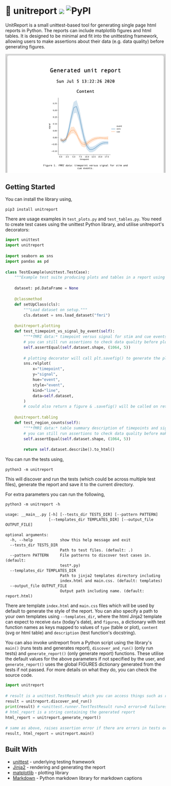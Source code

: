 # :page_facing_up: unitreport ![](https://github.com/annahadji/unitreport/workflows/Publish%20to%20PyPI/badge.svg) ![PyPI](https://img.shields.io/pypi/v/unitreport)

UnitReport is a small unittest-based tool for generating single page html reports in Python.
The reports can include matplotlib figures and html tables.
It is designed to be minimal and fit into the unittesting framework, allowing users to make assertions about their data (e.g. data quality) before generating figures.

![unitreport](https://raw.githubusercontent.com/annahadji/unitreport/master/screenshot.png)

## Getting Started

You can install the library using,

`pip3 install unitreport`

There are usage examples in `test_plots.py` and `test_tables.py`.
You need to create test cases using the unittest Python library, and utilise unitreport's decorators:

```python
import unittest
import unitreport

import seaborn as sns
import pandas as pd

class TestExample(unittest.TestCase):
    """Example test suite producing plots and tables in a report using unitreport."""

    dataset: pd.DataFrame = None

    @classmethod
    def setUpClass(cls):
        """Load dataset on setup."""
        cls.dataset = sns.load_dataset("fmri")

    @unitreport.plotting
    def test_timepoint_vs_signal_by_event(self):
        """*fMRI data:* timepoint versus signal for stim and cue events."""
        # you can still run assertions to check data quality before plotting
        self.assertEqual(self.dataset.shape, (1064, 5))

        # plotting decorator will call plt.savefig() to generate the plot
        sns.relplot(
            x="timepoint",
            y="signal",
            hue="event",
            style="event",
            kind="line",
            data=self.dataset,
        )
        # could also return a figure & .savefig() will be called on returned object

    @unitreport.tabling
    def test_region_counts(self):
        """*fMRI data:* table summary description of timepoints and signals."""
        # you can still run assertions to check data quality before making table
        self.assertEqual(self.dataset.shape, (1064, 5))

        return self.dataset.describe().to_html()
```

You can run the tests using,

`python3 -m unitreport`

This will discover and run the tests (which could be across multiple test files), generate the report and save it to the current directory.

For extra parameters you can run the following,

```
python3 -m unitreport -h

usage: __main__.py [-h] [--tests_dir TESTS_DIR] [--pattern PATTERN]
                   [--templates_dir TEMPLATES_DIR] [--output_file OUTPUT_FILE]

optional arguments:
  -h, --help            show this help message and exit
  --tests_dir TESTS_DIR
                        Path to test files. (default: .)
  --pattern PATTERN     File patterns to discover test cases in. (default:
                        test*.py)
  --templates_dir TEMPLATES_DIR
                        Path to jinja2 templates directory including
                        index.html and main.css. (default: templates)
  --output_file OUTPUT_FILE
                        Output path including name. (default: report.html)
```

There are template `index.html` and `main.css` files which will be used by default to generate the style of the report.
You can also specify a path to your own templates using `--templates_dir`, where the html Jinja2 template can expect to receive `date` (today's date), and `figures`, a dictionary with test function names as keys mapped to values of `type` (table or plot), `content` (svg or html table) and `description` (test function's docstring).

You can also invoke unitreport from a Python script using the library's `main()` (runs tests and generates report), `discover_and_run()` (only run tests) and `generate_report()` (only generate report) functions.
These utilise the default values for the above parameters if not specified by the user, and `generate_report()` uses the global FIGURES dictionary generated from the tests if not passed. For more details on what they do, you can check the source code.

```python
import unitreport

# result is a unittest.TestResult which you can access things such as result.errors
result = unitreport.discover_and_run()
print(result) # <unittest.runner.TextTestResult run=3 errors=0 failures=0>
# html_report is a string containing the generated report
html_report = unitreport.generate_report()

# same as above, raises assertion error if there are errors in tests or no tests found.
result, html_report = unitreport.main()
```

## Built With

- [unittest](https://docs.python.org/3/library/unittest.html) - underlying testing framework
- [Jinja2](https://jinja.palletsprojects.com/en/2.11.x/) - rendering and generating the report
- [matplotlib](https://matplotlib.org/) - plotting library
- [Markdown](https://python-markdown.github.io/) - Python markdown library for markdown captions
